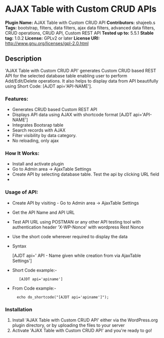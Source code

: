 # AJAX Table with Custom CRUD APIs #

**Plugin Name:** AJAX Table with Custom CRUD API
**Contributors:** shajeeb.s
**Tags:** bootstrap, filters, data filters, ajax data filters, advanced data filters, CRUD operations, CRUD API, Custom REST API
**Tested up to:** 5.5.1
**Stable tag:**  1.0.2
**License:** GPLv2 or later
**License URI:** http://www.gnu.org/licenses/gpl-2.0.html
	
	
## Description ##
	
'AJAX Table with Custom CRUD API' generates Custom CRUD based REST API for the selected database table enabling user to perform Add/Edit/Delete operations. It also helps to display data from API beautifully using Short Code: [AJDT api='API-NAME'].
	
### Features: ###
* Generates CRUD based Custom REST API
* Displays API data using AJAX with shortcode format [AJDT api='API-NAME']
* Integrates Bootsrap table
* Search records with AJAX
* Filter visibility by data category.
* No reloading, only ajax
 
### How It Works: ###
	
* Install and activate plugin
* Go to Admin area -> AjaxTable Settings 
* Create API by selecting database table. Test the api by clicking URL field
* 
### Usage of API: ###
* Create API by visiting - Go to Admin area -> AjaxTable Settings
* Get the API Name and API URL
* Test API URL using POSTMAN or any other API testing tool with authentication header 'X-WP-Nonce' with wordpress Rest Nonce
* Use the short code wherever required to display the data
* Syntax

    [AJDT api=' API - Name given while creation from via AjaxTable Settings']

* Short Code example:-
 
         [AJDT api='apiname']
           
* From Code example:-      

        echo do_shortcode("[AJDT api='apiname']");
        
### Installation ###

1. Install 'AJAX Table with Custom CRUD API' either via the WordPress.org plugin directory, or by uploading the files to your server
2. Activate 'AJAX Table with Custom CRUD API' and you're ready to go!

